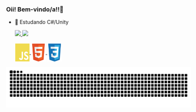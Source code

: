 ### Oii! Bem-vindo/a!!👋

- 🌱 Estudando C#/Unity


  <a href="https://github.com/leomartinss">
  <img height="160em" src="https://github-readme-stats.vercel.app/api?username=leomartinss&show_icons=true&theme=aura&include_all_commits=true&count_private=true"/>
  <img height="150em" src="https://github-readme-stats.vercel.app/api/top-langs/?username=leomartinss&layout=compact&langs_count=7&theme=aura"/>

  
  <div style="display: "><br>
  <img align="center" alt="Js" height="50" width="40" src="https://raw.githubusercontent.com/devicons/devicon/master/icons/javascript/javascript-plain.svg">
  <img align="center" alt="HTML" height="50" width="40" src="https://raw.githubusercontent.com/devicons/devicon/master/icons/html5/html5-original.svg">
  <img align="center" alt="CSS" height="50" width="40" src="https://raw.githubusercontent.com/devicons/devicon/master/icons/css3/css3-original.svg">
</div>
  
  ![Snake animation](https://github.com/leomartinss/leomartinss/blob/output/github-contribution-grid-snake.svg)
